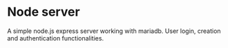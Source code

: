 # Node server

A simple node.js express server working with mariadb. User login, creation and authentication functionalities.
